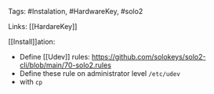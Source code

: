 Tags: #Instalation, #HardwareKey, #solo2

Links: [[HardareKey]] 

[[Install]]ation:

* Define [[Udev]] rules: https://github.com/solokeys/solo2-cli/blob/main/70-solo2.rules 
* Define these rule on administrator level `/etc/udev`
* with `cp `
